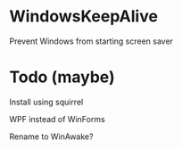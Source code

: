 # WindowsKeepAlive
Prevent Windows from starting screen saver

# Todo (maybe)
Install using squirrel

WPF instead of WinForms

Rename to WinAwake?
